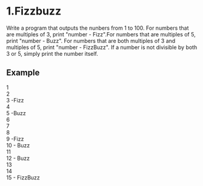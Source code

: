 # 1.Fizzbuzz 
Write a program that outputs the nunbers from 1 to 100. For numbers that are multiples of 3, print "number - Fizz".For numbers that are multiples of 5, print "number - Buzz". For numbers that are both multiples of 3 and multiples of 5, print "number - FizzBuzz". If a number is not divisible by both 3 or 5, simply print the number itself.

## Example

 1  
 2  
 3 -Fizz  
 4   
 5 -Buzz  
 6  
 7  
 8  
 9 -Fizz  
 10 - Buzz  
 11  
 12 - Buzz  
 13  
 14  
 15 - FizzBuzz  

